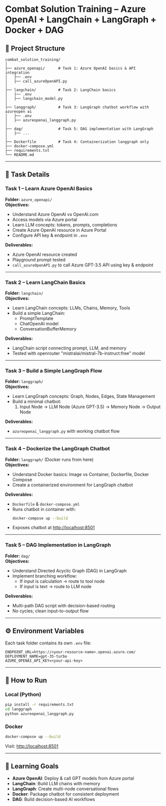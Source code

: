 # Combat Solution Training – Azure OpenAI + LangChain + LangGraph + Docker + DAG

## 📂 Project Structure
```
combat_solution_training/
│
├── azure_openapi/      # Task 1: Azure OpenAI basics & API integration
│   ├── .env
│   ├── call_azureOpenAPI.py
│
├── langchain/          # Task 2: LangChain basics
│   ├── .env
│   ├── langchain_model.py
│
├── langgraph/          # Task 3: LangGraph chatbot workflow with azureopen ai
│   ├── .env
│   ├── azureopenai_langgraph.py
│
├── dag/                # Task 5: DAG implementation with LangGraph
│   ├── ...
│
├── Dockerfile          # Task 4: Containerization langgraph only 
├── docker-compose.yml
├── requirements.txt
└── README.md           
```

---

## 📝 Task Details

### **Task 1 – Learn Azure OpenAI Basics**  
**Folder:** `azure_openapi/`  
**Objectives:**
- Understand Azure OpenAI vs OpenAI.com
- Access models via Azure portal
- Learn LLM concepts: tokens, prompts, completions
- Create Azure OpenAI resource in Azure Portal
- Configure API key & endpoint in `.env`

**Deliverables:**
- Azure OpenAI resource created
- Playground prompt tested
- `call_azureOpenAPI.py` to call Azure GPT-3.5 API using key & endpoint

---

### **Task 2 – Learn LangChain Basics**  
**Folder:** `langchain/`  
**Objectives:**
- Learn LangChain concepts: LLMs, Chains, Memory, Tools
- Build a simple LangChain:
  - PromptTemplate
  - ChatOpenAI model
  - ConversationBufferMemory

**Deliverables:**
- LangChain script connecting prompt, LLM, and memory
- Tested with openrouter "mistralai/mistral-7b-instruct:free" model

---

### **Task 3 – Build a Simple LangGraph Flow**  
**Folder:** `langgraph/`  
**Objectives:**
- Learn LangGraph concepts: Graph, Nodes, Edges, State Management
- Build a minimal chatbot:
  1. Input Node → LLM Node (Azure GPT-3.5) → Memory Node → Output Node

**Deliverables:**
- `azureopenai_langgraph.py` with working chatbot flow

---

### **Task 4 – Dockerize the LangGraph Chatbot**  
**Folder:** `langgraph/` (Docker runs from here)  
**Objectives:**
- Understand Docker basics: Image vs Container, Dockerfile, Docker Compose
- Create a containerized environment for LangGraph chatbot

**Deliverables:**
- `Dockerfile` & `docker-compose.yml`
- Runs chatbot in container with:
  ```bash
  docker-compose up --build
  ```
- Exposes chatbot at [http://localhost:8501](http://localhost:8501)

---

### **Task 5 – DAG Implementation in LangGraph**  
**Folder:** `dag/`  
**Objectives:**
- Understand Directed Acyclic Graph (DAG) in LangGraph
- Implement branching workflow:
  - If input is calculation → route to tool node
  - If input is text → route to LLM node

**Deliverables:**
- Multi-path DAG script with decision-based routing
- No cycles; clean input-to-output flow

---

## ⚙️ Environment Variables
Each task folder contains its own `.env` file:
```env
ENDPOINT_URL=https://<your-resource-name>.openai.azure.com/
DEPLOYMENT_NAME=gpt-35-turbo
AZURE_OPENAI_API_KEY=<your-api-key>
```

---

## 🚀 How to Run
### Local (Python)
```bash
pip install -r requirements.txt
cd langgraph
python azureopenai_langgraph.py
```

### Docker
```bash
docker-compose up --build
```
Visit: [http://localhost:8501](http://localhost:8501)

---

## 📖 Learning Goals
- **Azure OpenAI**: Deploy & call GPT models from Azure portal  
- **LangChain**: Build LLM chains with memory  
- **LangGraph**: Create multi-node conversational flows  
- **Docker**: Package chatbot for consistent deployment  
- **DAG**: Build decision-based AI workflows  
